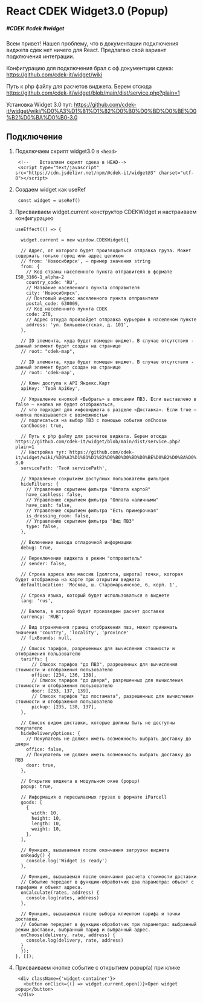# React CDEK Widget3.0 (Popup)
##### #CDEK #cdek #widget

Всем привет! Нашел проблему, что в документации подключения виджета сдек нет ничего для React. Предлагаю свой вариант подключения интеграции.

Конфигурацию для подключения брал с оф.документции сдека: https://github.com/cdek-it/widget/wiki

Путь к php файлу для расчетов виджета. Берем отсюда https://github.com/cdek-it/widget/blob/main/dist/service.php?plain=1

Установка Widget 3.0 тут: https://github.com/cdek-it/widget/wiki/%D0%A3%D1%81%D1%82%D0%B0%D0%BD%D0%BE%D0%B2%D0%BA%D0%B0-3.0



## Подключение

1. Подключаем скрипт widget3.0 в `<head>`

        <!--    Вставляем скрипт сдека в HEAD-->
        <script type="text/javascript" src="https://cdn.jsdelivr.net/npm/@cdek-it/widget@3" charset="utf-8"></script>

2. Создаем widget как useRef

        const widget = useRef()

3. Присваиваем widget.current конструктор CDEKWidget и настраиваем конфигурацию

       useEffect(() => {

         widget.current = new window.CDEKWidget({

         // Адрес, от которого будет производиться отправка груза. Может содержать только город или адрес целиком
         // from: 'Новосибирск', – пример значения string
         from: {
           // Код страны населенного пункта отправителя в формате ISO_3166-1_alpha-2
           country_code: 'RU',
           // Название населенного пункта отправителя
           city: 'Новосибирск',
           // Почтовый индекс населенного пункта отправителя
           postal_code: 630009,
           // Код населенного пункта CDEK
           code: 270,
           // Адрес откуда произойдет отправка курьером в населеном пункте
           address: 'ул. Большевистская, д. 101',
         },

         // ID элемента, куда будет помещен виджет. В случае отсутствия - данный элемент будет создан на странице
         // root: "cdek-map",

         // ID элемента, куда будет помещен виджет. В случае отсутствия - данный элемент будет создан на странице
         // root: 'cdek-map',

         // Ключ доступа к API Яндекс.Карт
         apiKey: 'Твой ApiKey',

         // Управление кнопкой «Выбрать» в описании ПВЗ. Если выставлено в false – кнопка не будет отображаться,
         // что подходит для инфовиджета в разделе «Доставка». Если true – кнопка показывается с возможностью
         // подписаться на выбор ПВЗ с помощью события onChoose
         canChoose: true,

         // Путь к php файлу для расчетов виджета. Берем отсюда https://github.com/cdek-it/widget/blob/main/dist/service.php?plain=1
         // Настройка тут: https://github.com/cdek-it/widget/wiki/%D0%A3%D1%81%D1%82%D0%B0%D0%BD%D0%BE%D0%B2%D0%BA%D0%B0-3.0
         servicePath: 'Твой servicePath',

         // Управление сокрытием доступных пользователю фильтров
         hideFilters: {
           // Управление скрытием фильтра "Оплата картой"
           have_cashless: false,
           // Управление скрытием фильтра "Оплата наличными"
           have_cash: false,
           // Управление скрытием фильтра "Есть примерочная"
           is_dressing_room: false,
           // Управление скрытием фильтра "Вид ПВЗ"
           type: false,
         },

         // Включение вывода отладочной информации
         debug: true,

         // Переключение виджета в режим "отправитель"
         // sender: false,

         // Строка адреса или массив [долгота, широта] точки, которая будет отображена на карте при открытии виджета
         defaultLocation: 'Москва, ш. Старомарьинское, 6, корп. 1',

         // Строка языка, который будет использоваться в виджете
         lang: 'rus',

         // Валюта, в которой будет произведен расчет доставки
         currency: 'RUB',

         // Вид ограничения границ отображения пвз, может принимать значения 'country', 'locality', 'province'
         // fixBounds: null,

         // Список тарифов, разрешенных для вычисления стоимости и отображения пользователю
         tariffs: {
             // Список тарифов "до ПВЗ", разрешенных для вычисления стоимости и отображения пользователю
             office: [234, 136, 138],
             // Список тарифов "до двери", разрешенных для вычисления стоимости и отображения пользователю
             door: [233, 137, 139],
             // Список тарифов "до постамата", разрешенных для вычисления стоимости и отображения пользователю
             pickup: [235, 138, 137],
         },

         // Список видом доставки, которые должны быть не доступны покупателю
         hideDeliveryOptions: {
           // Покупатель не должен иметь возможность выбрать доставку до двери
           office: false,
           // Покупатель не должен иметь возможность выбрать доставку до ПВЗ
           door: true,
         },

         // Открытие виджета в модульном окне (popup)
         popup: true,

         // Информация о пересылаемых грузах в формате iParcell
         goods: [
           {
             width: 10,
             height: 10,
             length: 10,
             weight: 10,
           },
         ],

         // Функция, вызываемая после окончания загрузки виджета
         onReady() {
           console.log('Widget is ready')
         },

         // Функция, вызываемая после окончания расчета стоимости доставки
         // Событие передает в функцию-обработчик два параметра: объект с тарифами и объект адреса.
         onCalculate(rates, address) {
           console.log(rates, address)
         },

         // Функция, вызываемая после выбора клиентом тарифа и точки доставки.
         // Событие передает в функцию-обработчик три параметра: выбранный режим доставки, выбранный тариф и выбранный адрес.
         onChoose(delivery, rate, address) {
           console.log(delivery, rate, address)
         }
         });
       }, []);

4. Присваиваем кнопке событие с открытием popup(а) при клике

        <div className={'widget-container'}>
          <button onClick={() => widget.current.open()}>Open widget popup</button>
        </div>
